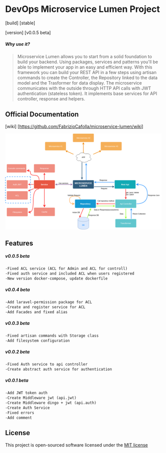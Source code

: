 # DevOps Microservice Lumen Project
[build] [stable]

[version] [v0.0.5 beta]

##### Why use it?
>Microservice Lumen allows you to start from a solid foundation to build your backend. Using packages, services and patterns you'll be able to implement your app in an easy and efficient way. With this framework you can build your REST API in a few steps using artisan commands to create the Controller, the Repository linked to the data model and the Trasformer for data display. The microservice communicates with the outside through HTTP API calls with JWT authentication (stateless token). It implements base services for API controller, response and helpers.

## Official Documentation
[wiki] [https://github.com/FabrizioCafolla/microservice-lumen/wiki]

![](.github/Microservice%20Lumen.png)

## Features 
   ##### v0.0.5 beta
    -Fixed ACL service (ACL for Admin and ACL for controll)
    -Fixed auth service and included ACL when users registered
    -New version docker-compose, update dockerfile 
    
   ##### v0.0.4 beta
    -Add laravel-permission package for ACL
    -Create and register service for ACL
    -Add Facades and fixed alias 
    
   ##### v0.0.3 beta
    -Fixed artisan commands with Storage class
    -Add filesystem configuration
    
   ##### v0.0.2 beta
    -Fixed Auth service to api controller
    -Create abstract auth service for authentication
    
   ##### v0.0.1 beta
    -Add JWT token auth
    -Create Middleware jwt (api.jwt)
    -Create Middleware dingo + jwt (api.auth)
    -Create Auth Service
    -Fixed errors
    -Add comment


## License

This project is open-sourced software licensed under the [MIT license](http://opensource.org/licenses/MIT)
